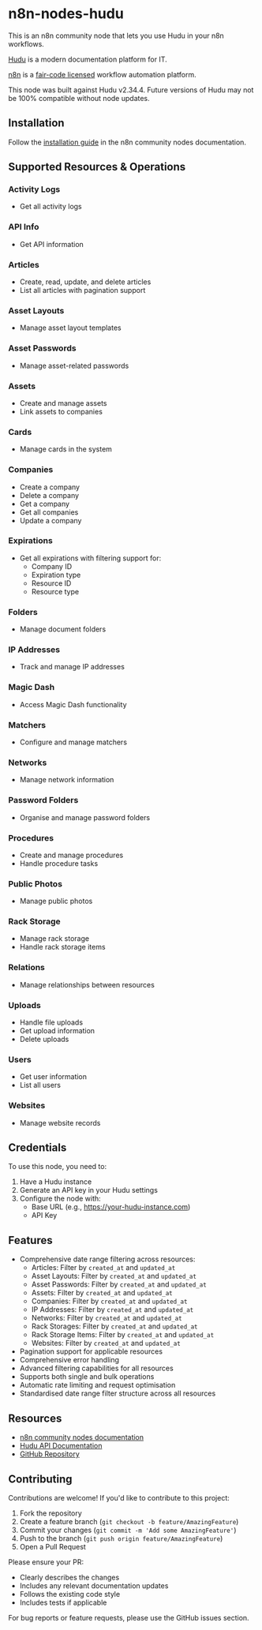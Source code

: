 # n8n-nodes-hudu

This is an n8n community node that lets you use Hudu in your n8n workflows.

[Hudu](https://www.hudu.com/) is a modern documentation platform for IT.

[n8n](https://n8n.io/) is a [fair-code licensed](https://docs.n8n.io/reference/license/) workflow automation platform.

This node was built against Hudu v2.34.4. Future versions of Hudu may not be 100% compatible without node updates.

## Installation

Follow the [installation guide](https://docs.n8n.io/integrations/community-nodes/installation/) in the n8n community nodes documentation.

## Supported Resources & Operations

### Activity Logs

- Get all activity logs

### API Info

- Get API information

### Articles

- Create, read, update, and delete articles
- List all articles with pagination support

### Asset Layouts

- Manage asset layout templates

### Asset Passwords

- Manage asset-related passwords

### Assets

- Create and manage assets
- Link assets to companies

### Cards

- Manage cards in the system

### Companies

- Create a company
- Delete a company
- Get a company
- Get all companies
- Update a company

### Expirations

- Get all expirations with filtering support for:
  - Company ID
  - Expiration type
  - Resource ID
  - Resource type

### Folders

- Manage document folders

### IP Addresses

- Track and manage IP addresses

### Magic Dash

- Access Magic Dash functionality

### Matchers

- Configure and manage matchers

### Networks

- Manage network information

### Password Folders

- Organise and manage password folders

### Procedures

- Create and manage procedures
- Handle procedure tasks

### Public Photos

- Manage public photos

### Rack Storage

- Manage rack storage
- Handle rack storage items

### Relations

- Manage relationships between resources

### Uploads

- Handle file uploads
- Get upload information
- Delete uploads

### Users

- Get user information
- List all users

### Websites

- Manage website records

## Credentials

To use this node, you need to:

1. Have a Hudu instance
2. Generate an API key in your Hudu settings
3. Configure the node with:
   - Base URL (e.g., https://your-hudu-instance.com)
   - API Key

## Features

- Comprehensive date range filtering across resources:
  - Articles: Filter by `created_at` and `updated_at`
  - Asset Layouts: Filter by `created_at` and `updated_at`
  - Asset Passwords: Filter by `created_at` and `updated_at`
  - Assets: Filter by `created_at` and `updated_at`
  - Companies: Filter by `created_at` and `updated_at`
  - IP Addresses: Filter by `created_at` and `updated_at`
  - Networks: Filter by `created_at` and `updated_at`
  - Rack Storages: Filter by `created_at` and `updated_at`
  - Rack Storage Items: Filter by `created_at` and `updated_at`
  - Websites: Filter by `created_at` and `updated_at`
- Pagination support for applicable resources
- Comprehensive error handling
- Advanced filtering capabilities for all resources
- Supports both single and bulk operations
- Automatic rate limiting and request optimisation
- Standardised date range filter structure across all resources

## Resources

- [n8n community nodes documentation](https://docs.n8n.io/integrations/community-nodes/)
- [Hudu API Documentation](https://your-hudu-instance.com/api-docs)
- [GitHub Repository](https://github.com/msoukhomlinov/n8n-nodes-hudu)

## Contributing

Contributions are welcome! If you'd like to contribute to this project:

1. Fork the repository
2. Create a feature branch (`git checkout -b feature/AmazingFeature`)
3. Commit your changes (`git commit -m 'Add some AmazingFeature'`)
4. Push to the branch (`git push origin feature/AmazingFeature`)
5. Open a Pull Request

Please ensure your PR:

- Clearly describes the changes
- Includes any relevant documentation updates
- Follows the existing code style
- Includes tests if applicable

For bug reports or feature requests, please use the GitHub issues section.
